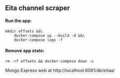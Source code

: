 ## Eita channel scraper

#### Run the app:
```
mkdir offsets &&\
    docker-compose up --build -d &&\
    docker-compose logs -f
```
#### Remove app state:
```
rm -rf offsets && docker-compose down -v
```

Mongo Express web at http://localhost:8081/db/eitaa/